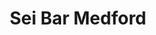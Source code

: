 ---
layout: place
title: "Sei Bar Medford"
permalink: /massachusetts/medford/sei-bar-medford.html
stateAbbr: MA
stateName: Massachusetts
cityName: Medford
place_id: ChIJq3hj3cV244kR3j-zjw-X-do
photos:
  - name: >-
      places/ChIJq3hj3cV244kR3j-zjw-X-do/photos/AeeoHcJZtW-PRuYG_xYmDdC3BtIMSkKlP9GVVr0bi1v9-J0Nw1x_8lC9R1KOT2EkG1HyDUES2wmMcT70Su9Y68nrcLwMn1bMb2idvHvjoX15bKA8AQMNf8xvZr7m7fmxboL1gLORBagPchrdOr5krvy4cj6SaEc6LqZOVA4w7TA3GV67VvegJUdcZR6l8HI4N1dka2Fk9Pgb7EXLUILC2ckAfCel2p6LH7yo8oIEd7N_7-inOuxqNHBucN6Sdwx0uas0DVZQsv8R0CRmTqgZqZe8q29ENUlt281adCLGEgd-xd0
    widthPx: 4032
    heightPx: 3024
    authorAttributions:
      - displayName: Sei Bar Medford
        uri: https://maps.google.com/maps/contrib/111357738841306282798
        photoUri: >-
          https://lh3.googleusercontent.com/a-/ALV-UjWWnc_tfg8uQQn0XhrGCzN3xB2tUKJBGdcBhS1ktda1ShLBNw=s100-p-k-no-mo
    flagContentUri: >-
      https://www.google.com/local/imagery/report/?cb_client=maps_api_places.places_api&image_key=!1e10!2sAF1QipO81vgbJhMLGop1k1yecvYYrwUdFulsEbSlJ2Q&hl=en-US
    googleMapsUri: >-
      https://www.google.com/maps/place//data=!3m4!1e2!3m2!1sAF1QipO81vgbJhMLGop1k1yecvYYrwUdFulsEbSlJ2Q!2e10!4m2!3m1!1s0x89e376c5dd6378ab:0xdaf9970f8fb33fde
  - name: >-
      places/ChIJq3hj3cV244kR3j-zjw-X-do/photos/AeeoHcJlHZACzrseyIhSjbEn12YRHxyrntmiS-ZzP-lRN8vPF0sNSOBSoXnTJDb5Y0xdQI7mBUjaW1qYZj7BBwgK1HzuJ_mYcBlePjBPUfw9bHZddkQgnibKbWtBGFvUTfHob2700nlGX60vz3_X8S9lD1npW6uW374ILrdqsN2T0MySgdUYyPgk8LGbPvblnS2L7phGkqwp5aF4EKw--5ZJgfzffmJS2b4qDtBQXEaAdx7gYNmaZcrQ6MmFmmNJDik7FgQV2dzgikOXauu_wLX-V4h5BtIWt45ZA-CVWKjeVMI
    widthPx: 1280
    heightPx: 960
    authorAttributions:
      - displayName: Sei Bar Medford
        uri: https://maps.google.com/maps/contrib/111357738841306282798
        photoUri: >-
          https://lh3.googleusercontent.com/a-/ALV-UjWWnc_tfg8uQQn0XhrGCzN3xB2tUKJBGdcBhS1ktda1ShLBNw=s100-p-k-no-mo
    flagContentUri: >-
      https://www.google.com/local/imagery/report/?cb_client=maps_api_places.places_api&image_key=!1e10!2sAF1QipO-85lb9Ha93NLdOrKzsHKSSL9PaLHqO3orVS8&hl=en-US
    googleMapsUri: >-
      https://www.google.com/maps/place//data=!3m4!1e2!3m2!1sAF1QipO-85lb9Ha93NLdOrKzsHKSSL9PaLHqO3orVS8!2e10!4m2!3m1!1s0x89e376c5dd6378ab:0xdaf9970f8fb33fde
  - name: >-
      places/ChIJq3hj3cV244kR3j-zjw-X-do/photos/AeeoHcJcd9gNzxh8O-0SagoIzIkE6705l5Wdh5aFip5vY0cr7TMrTNbGlVhYF94UkwJ-eiDTB39OxbrpdcQd6KfxaSWzMsUvnxBgTmMh-tRlkNwl7Mx3SSn4FF9GSyM5jWbvb9XlZrOvf3YHAN-XFPpjqNuXOeavis3LOTE9CJwKdZvVg_3eiyI0nqgdUrhGxSBHi6hMG3jgvF1hDB37q65nKoM1lnQXH-hmsJVPdfw-_XusCjRMNlrXrgffY_V_r-UAcR_egHU-zKF_3bfUugDOOGGDOuCBA7ZbinPtdSznCmjfRh-C1_s_8L6qITam2U8dfc4KPkUD6aeev4dsf2bi1XopSXI9XIJEfVctJk0vgXQKVhOyzYsQs1v1ELTmrw7HQvXmfCAMnY_d-1h_x4uVVDrXnpDUSj8iV4lMaCXp0Vk
    widthPx: 4031
    heightPx: 3023
    authorAttributions:
      - displayName: Kelly Doan
        uri: https://maps.google.com/maps/contrib/100731392681462439370
        photoUri: >-
          https://lh3.googleusercontent.com/a-/ALV-UjV1NxpOn-yXbf3NURrjx3L7d86riDSKsKIe0p59jqBsahJhSWwrtg=s100-p-k-no-mo
    flagContentUri: >-
      https://www.google.com/local/imagery/report/?cb_client=maps_api_places.places_api&image_key=!1e10!2sCIHM0ogKEICAgICrtuDYSg&hl=en-US
    googleMapsUri: >-
      https://www.google.com/maps/place//data=!3m4!1e2!3m2!1sCIHM0ogKEICAgICrtuDYSg!2e10!4m2!3m1!1s0x89e376c5dd6378ab:0xdaf9970f8fb33fde
  - name: >-
      places/ChIJq3hj3cV244kR3j-zjw-X-do/photos/AeeoHcLON3BhROGcaB6MBYi9xCwFXV3VuAMIPY5-pCYwu61gHke4Bms-Vks-V7gRvWAOh3Pu1Y8eIVrOx6xgZSps4gTsJp30qZYTFfTivBpvJJba80XOUsZ55o7r8ZRZ8nXzaAtmwFadJzgP-TvxoDiRy0zC9qfAsU-5rVdMDsuo9T_RKlJ5jHI0hVjHpKKR-DWGwkNJhM5JLdQXkta5bhfQlELuWtRKitmvI0TbDfSWOYC4nwOSYzYwXjKxyfGFc2Cv7YOGIDAUEhhJNV0rgNqG2UgfzImTPnAF4BRBCUeNtTwkvGANTeOHXUesdEq3ZPFlPXvRNlCeV_VA3Zp4ZDwsGCYoZAY7VyBxZVJImQgdXoYEG5feH4RJWMUM_Phb5Stsm-D6hh9kfpDypF-HOrFx68nltO4gQbib4ykKT9Acspqg0xd4
    widthPx: 4032
    heightPx: 3024
    authorAttributions:
      - displayName: Bruce Aleo
        uri: https://maps.google.com/maps/contrib/109026460475613792164
        photoUri: >-
          https://lh3.googleusercontent.com/a-/ALV-UjU6pHT782XmM2Li9HAN2cKPTwEprHeym1Nz3ASJOFSIYGzNMD5h=s100-p-k-no-mo
    flagContentUri: >-
      https://www.google.com/local/imagery/report/?cb_client=maps_api_places.places_api&image_key=!1e10!2sCIHM0ogKEICAgID-8aK0uAE&hl=en-US
    googleMapsUri: >-
      https://www.google.com/maps/place//data=!3m4!1e2!3m2!1sCIHM0ogKEICAgID-8aK0uAE!2e10!4m2!3m1!1s0x89e376c5dd6378ab:0xdaf9970f8fb33fde
  - name: >-
      places/ChIJq3hj3cV244kR3j-zjw-X-do/photos/AeeoHcIp24mPUvGHXvd8Hp0oB2NixXu8NAuctFOiswMh0j9yLYIojacNw6HXoRZXck54RUlKsxs-hrtko_68S4mGXPpvBvZzVt27hpDNOckjq-pNfU4GPZh9vevfvTe6w-bbvZLPRX3MCtPpY0Rc2OuxwvP1eUsCxDVnvExKfXPWLawja6J2pCv7AefkhGhtpKflTF0NfaIx5C7GUKJR0uwaaovtKiPN_1ZR8OQZ-GxIiOxePjcpdqBwpTnBVjzAjhN5LJBAXrCKGMORbNYgub0KKZC14Y1CC2wetmE7oMpM8kL2hEFwfIxAeQV_l7_NubX4GZswD8i2_PI7TtkhVBbu-x3YsTS1wMZjCDvLQX4cGmarT3rzRGGcuIhXFKqSgelHho1fFfIvzFKAhg-7-nBYYJbu-9Tfjlzd-3h1SvgN991Vgw
    widthPx: 3600
    heightPx: 4800
    authorAttributions:
      - displayName: eeewwe ddd
        uri: https://maps.google.com/maps/contrib/107857705502930125495
        photoUri: >-
          https://lh3.googleusercontent.com/a/ACg8ocImQlg1FxjWWJU7cAvb32-aUJnmT31flT6px2eBZ2fxdkZ6hQ=s100-p-k-no-mo
    flagContentUri: >-
      https://www.google.com/local/imagery/report/?cb_client=maps_api_places.places_api&image_key=!1e10!2sCIHM0ogKEICAgICfz4jyMw&hl=en-US
    googleMapsUri: >-
      https://www.google.com/maps/place//data=!3m4!1e2!3m2!1sCIHM0ogKEICAgICfz4jyMw!2e10!4m2!3m1!1s0x89e376c5dd6378ab:0xdaf9970f8fb33fde
  - name: >-
      places/ChIJq3hj3cV244kR3j-zjw-X-do/photos/AeeoHcJOLSJd8GNdmOKyvnym2oEEBxAfC2rWE78lBk5BlhjqAYWK_2zuLhSMkdt7RkHWT_TPJc8x_XkgMNjK4Wz1A8pWjDE5Vqkoy7PVNKHwsd2xoqH-d2KwMyS9olQILpJgG9t9bezcRsD-Q7ywsh0uFeSR2RKI1PbXC6MLJq7lUBWJPKnpvgMTsIqPzFjhOi11zx53N0CjT-X3IBXr-MxZsbsCFwO79rVI8tEXtL-qsLUFGPbu6kSSPN1Xx0PQ2q9u1kSRCodPKpEmTQ24OkMUAuUx3VcUVSHKViepouz1pu1AA0zRjAC9B47QB2Ygk6vjDRDKVZtmFpPmlhnJ3-yKGOJHbZGX9lFqSo356ui2HK9ZCmQ6sG-eAH30AhCekHquCJ2auhtDojx27j1CITI4kdSuy-oTXg5T3j4WxeepVnN1qSl3
    widthPx: 3868
    heightPx: 3023
    authorAttributions:
      - displayName: Johnson MrBear
        uri: https://maps.google.com/maps/contrib/102376174873554600197
        photoUri: >-
          https://lh3.googleusercontent.com/a-/ALV-UjUHZJG7WgIJhkv6kdZYQOx4TF0oR1kTDSvClAucuKUpElNHGrBo=s100-p-k-no-mo
    flagContentUri: >-
      https://www.google.com/local/imagery/report/?cb_client=maps_api_places.places_api&image_key=!1e10!2sCIHM0ogKEICAgICOloLNngE&hl=en-US
    googleMapsUri: >-
      https://www.google.com/maps/place//data=!3m4!1e2!3m2!1sCIHM0ogKEICAgICOloLNngE!2e10!4m2!3m1!1s0x89e376c5dd6378ab:0xdaf9970f8fb33fde
  - name: >-
      places/ChIJq3hj3cV244kR3j-zjw-X-do/photos/AeeoHcL0TR-9N3aQXdqHgnc25RUxCIm_rG6ulosEcbwf9caa8J3k3YahhaCmiGXRN9N3LKHQWyeR9AxITGKuLMhCuZ-MG7Qclhqit7ZmUBJyHRBkYJnU0U9oWHpILdO3bX6M6fHvEWSAQ7K3g5TV58OXQUAjPlLGLLCtARRoUIObTDPvNGvfk69FpYR5w9KNYc8r6Pvprahw1HhArvwOT8Ud_dYb_JVAISbJaU23z2wZ9j8U0ZUYwlUxf3btVFTgBlyr2rRapOlvuNCRqVc41pO8CaMppughDnDtiMtDq5O3T7wC_bbC7RKGEm57ZuP1jNq54apI8GlB7JYJ-Y8W9F69NgMMV-EriNEx0SnG0qFeDDneo2xpK4_iO4D9Qya3hMPcG4Bh0LvGQc4NuAScT2H-FIMz2in1Y8hk-Kl2Y2D9O0I
    widthPx: 3024
    heightPx: 4032
    authorAttributions:
      - displayName: Kelly Doan
        uri: https://maps.google.com/maps/contrib/100731392681462439370
        photoUri: >-
          https://lh3.googleusercontent.com/a-/ALV-UjV1NxpOn-yXbf3NURrjx3L7d86riDSKsKIe0p59jqBsahJhSWwrtg=s100-p-k-no-mo
    flagContentUri: >-
      https://www.google.com/local/imagery/report/?cb_client=maps_api_places.places_api&image_key=!1e10!2sCIHM0ogKEICAgIDjmMqPUw&hl=en-US
    googleMapsUri: >-
      https://www.google.com/maps/place//data=!3m4!1e2!3m2!1sCIHM0ogKEICAgIDjmMqPUw!2e10!4m2!3m1!1s0x89e376c5dd6378ab:0xdaf9970f8fb33fde
  - name: >-
      places/ChIJq3hj3cV244kR3j-zjw-X-do/photos/AeeoHcL8MfP-fG8uk-cvd_UN09Tw8yi5gxaCobKz0Llq3hdigivyY_DB2xoiXXwTaCl4Jusxm5R4uMsD05syFM1F1kcCDB1f4FIYxzDGmWy1WEdI-oBYMUyXw67eTAiPtKzdBaLEd4yhsr1gT1hhdXAgOKqebovTqnb4Bgmdnx_-nGfaYkJpX2dZ77Na8HA7fHqs-lxQK0sVMQr2HsOomy8Fg9zCcpHdHMqHTpK4xyyXmUlvY3B8j53adT_tlefhl4MvQvOAqHBr1ZZsmHluHi2rgnpZR0qY0kwR0Nqgu5otNDL63QWMpp_jNnmvZibasJ92PXuCgLeiE84G4QkmGBTjPBeqVvCLVBRqOMpL0ZQos56-oZq4oXxqJBWeOt2CDShTHCJndMZVNXZIKcO-VdKyhzSBDSe5UO7BbVsqhnZAk2JbOi87
    widthPx: 3600
    heightPx: 4800
    authorAttributions:
      - displayName: Bruce Aleo
        uri: https://maps.google.com/maps/contrib/109026460475613792164
        photoUri: >-
          https://lh3.googleusercontent.com/a-/ALV-UjU6pHT782XmM2Li9HAN2cKPTwEprHeym1Nz3ASJOFSIYGzNMD5h=s100-p-k-no-mo
    flagContentUri: >-
      https://www.google.com/local/imagery/report/?cb_client=maps_api_places.places_api&image_key=!1e10!2sCIHM0ogKEICAgICr6Iau5gE&hl=en-US
    googleMapsUri: >-
      https://www.google.com/maps/place//data=!3m4!1e2!3m2!1sCIHM0ogKEICAgICr6Iau5gE!2e10!4m2!3m1!1s0x89e376c5dd6378ab:0xdaf9970f8fb33fde
  - name: >-
      places/ChIJq3hj3cV244kR3j-zjw-X-do/photos/AeeoHcKuz6aEkkyjwqHw5A_cEbe-9AbYI6PsOZFUW4tPm2U3ITZmZ4CenaYx9YM1gRWiX6ReHZ0RVvpUefwa8YCqQ2QVsC4x_3sp-aEytDIomIJ23r3L96kXzgb-9C0oe3HAsgLsIg7EZdpVrSn4C2I0tGdLUGZl7H62vZ-wtvDJUwC2y2Xs-H48u7NSC136Swldo5EHb4xWcLtXMz3ltYepybArEwmy7fEw3fJ_mSRmjpfPwD0nQSG-j-sW4cbZxKd04wMtBFr2Dg0AY8w-wkFd_6ctPLgEkJIB2wQPq7XM_mol5DpmsOmEAARtsl75--WX8EpBDf1-Ry8PNfPMyRgr_oNUKQ9WOw6ZE-7lizcz5nDqSBbsTDrWZBGZ4FX_9pwCoczFazjwd7t13nb6JHeaysGBeBmOBmR8vjEIBKn-lbPEjESU
    widthPx: 3024
    heightPx: 4032
    authorAttributions:
      - displayName: Bruce Aleo
        uri: https://maps.google.com/maps/contrib/109026460475613792164
        photoUri: >-
          https://lh3.googleusercontent.com/a-/ALV-UjU6pHT782XmM2Li9HAN2cKPTwEprHeym1Nz3ASJOFSIYGzNMD5h=s100-p-k-no-mo
    flagContentUri: >-
      https://www.google.com/local/imagery/report/?cb_client=maps_api_places.places_api&image_key=!1e10!2sCIHM0ogKEICAgICx-Y_o4AE&hl=en-US
    googleMapsUri: >-
      https://www.google.com/maps/place//data=!3m4!1e2!3m2!1sCIHM0ogKEICAgICx-Y_o4AE!2e10!4m2!3m1!1s0x89e376c5dd6378ab:0xdaf9970f8fb33fde
  - name: >-
      places/ChIJq3hj3cV244kR3j-zjw-X-do/photos/AeeoHcL_SxZMMQ1fvwjSSmQ6HHeJUyeq0o8hCv0JgQSSQg1b1Nbm2FsB2IVZFCXwu_Hxz8JuC5S2TOgzA-H8W_r5xqR91JIito3VnfI-mTemZySrj3CiCsqGJIob1D0vJLYFN6zs3S_r2-SuddnKYNM0NQBibrR9_0BL0lqeM64o5qV2q2o9ye6acbaY3KOGkRgbX8VBL9lu2J3heNVO8BBEJnSdCzhogVpd1EiK7WnfN8XZJjG_pgYH-0cR6b2Ar2EsJVgLCGtjOIN1d__eGnwnUQp4byzBjBw7UNpvKb6trz5F78uq8XrC_DTJMou7VJadev2dHrGY82-ftPndvTUkVBcHUwJcnOq-wRgAp0U_erXr4Rx4cbCdV-mX-IIYP_1kAh5rf7EkHlhAt-U1W5RWaGinoGfNXidzZ-geqQPamDuG8aw
    widthPx: 4032
    heightPx: 3024
    authorAttributions:
      - displayName: Bruce Aleo
        uri: https://maps.google.com/maps/contrib/109026460475613792164
        photoUri: >-
          https://lh3.googleusercontent.com/a-/ALV-UjU6pHT782XmM2Li9HAN2cKPTwEprHeym1Nz3ASJOFSIYGzNMD5h=s100-p-k-no-mo
    flagContentUri: >-
      https://www.google.com/local/imagery/report/?cb_client=maps_api_places.places_api&image_key=!1e10!2sCIHM0ogKEICAgID-9az1qQE&hl=en-US
    googleMapsUri: >-
      https://www.google.com/maps/place//data=!3m4!1e2!3m2!1sCIHM0ogKEICAgID-9az1qQE!2e10!4m2!3m1!1s0x89e376c5dd6378ab:0xdaf9970f8fb33fde
address: 182 Main St, Medford, MA 02155, USA
street: 182 Main St
city: Medford
state: MA
zip: '02155'
country: USA
neighborhood: null
latitude: '42.413175'
longitude: '-71.110599'
accessibility_options:
  wheelchairAccessibleParking: true
  wheelchairAccessibleEntrance: true
  wheelchairAccessibleRestroom: true
  wheelchairAccessibleSeating: true
business_status: OPERATIONAL
name: Sei Bar Medford
google_maps_links:
  directionsUri: >-
    https://www.google.com/maps/dir//''/data=!4m7!4m6!1m1!4e2!1m2!1m1!1s0x89e376c5dd6378ab:0xdaf9970f8fb33fde!3e0
  placeUri: https://maps.google.com/?cid=15778808862560436190
  writeAReviewUri: >-
    https://www.google.com/maps/place//data=!4m3!3m2!1s0x89e376c5dd6378ab:0xdaf9970f8fb33fde!12e1
  reviewsUri: >-
    https://www.google.com/maps/place//data=!4m4!3m3!1s0x89e376c5dd6378ab:0xdaf9970f8fb33fde!9m1!1b1
  photosUri: >-
    https://www.google.com/maps/place//data=!4m3!3m2!1s0x89e376c5dd6378ab:0xdaf9970f8fb33fde!10e5
primary_type: Japanese Restaurant
opening_hours:
  regular: null
  current: null
secondary_opening_hours:
  regular:
    weekdayDescriptions: null
    type: null
  current:
    weekdayDescriptions: null
    type: null
phone: (781) 391-4363
price_level: PRICE_LEVEL_MODERATE
price_range: $20 &ndash; $30
rating: '4.3'
rating_count: 320
website: http://www.seibar.com/
description: null
reviews: null
parking_options: null
payment_options: null
allow_dogs: null
curbside_pickup: null
delivery: null
dine_in: null
good_for_children: null
good_for_groups: null
good_for_sports: null
live_music: null
menu_for_children: null
outdoor_seating: null
reservable: null
restroom: null
serves_beer: null
serves_breakfast: null
serves_brunch: null
serves_cocktails: null
serves_coffee: null
serves_dinner: null
serves_dessert: null
serves_lunch: null
serves_vegetarian_food: null
serves_wine: null
takeout: null

---